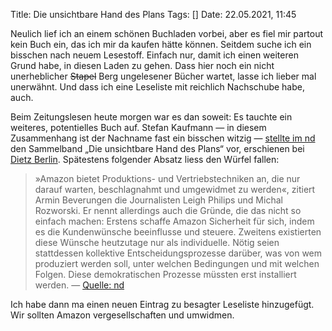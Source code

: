 Title: Die unsichtbare Hand des Plans
Tags: []
Date: 22.05.2021, 11:45

Neulich lief ich an einem schönen Buchladen vorbei, aber es fiel mir partout kein Buch ein, das ich mir da kaufen hätte können. Seitdem suche ich ein bisschen nach neuem Lesestoff. Einfach nur, damit ich einen weiteren Grund habe, in diesen Laden zu gehen. Dass hier noch ein nicht unerheblicher <del>Stapel</del> Berg ungelesener Bücher wartet, lasse ich lieber mal unerwähnt. Und dass ich eine Leseliste mit reichlich Nachschube habe, auch.

Beim Zeitungslesen heute morgen war es dan soweit: Es tauchte ein weiteres, potentielles Buch auf. Stefan Kaufmann — in diesem Zusammenhang ist der Nachname fast ein bisschen witzig — [stellte im nd](https://www.neues-deutschland.de/artikel/1152319.planwirtschaft-wir-haben-einen-plan.html) den Sammelband „Die unsichtbare Hand des Plans“ vor, erschienen bei [Dietz Berlin](https://dietzberlin.de/produkt/die-unsichtbare-hand-des-plans/). Spätestens folgender Absatz liess den Würfel fallen:

> »Amazon bietet Produktions- und Vertriebstechniken an, die nur darauf warten, beschlagnahmt und umgewidmet zu werden«, zitiert Armin Beverungen die Journalisten Leigh Philips und Michal Rozworski. Er nennt allerdings auch die Gründe, die das nicht so einfach machen: Erstens schaffe Amazon Sicherheit für sich, indem es die Kundenwünsche beeinflusse und steuere. Zweitens existierten diese Wünsche heutzutage nur als individuelle. Nötig seien stattdessen kollektive Entscheidungsprozesse darüber, was von wem produziert werden soll, unter welchen Bedingungen und mit welchen Folgen. Diese demokratischen Prozesse müssten erst installiert werden. — [Quelle: nd](https://www.neues-deutschland.de/artikel/1152319.planwirtschaft-wir-haben-einen-plan.html)

Ich habe dann ma einen neuen Eintrag zu besagter Leseliste hinzugefügt. Wir sollten Amazon vergesellschaften und umwidmen.
